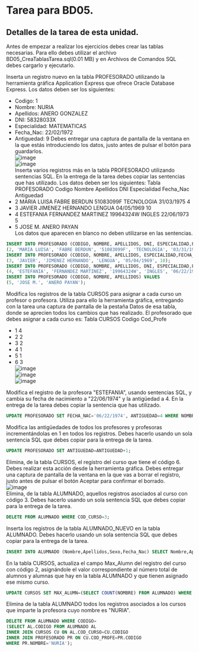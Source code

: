 # Tarea para BD05.
## Detalles de la tarea de esta unidad.

Antes de empezar a realizar los ejercicios debes crear las tablas necesarias. Para ello debes utilizar el archivo BD05_CreaTablasTarea.sql(0.01 MB) y en Archivos de Comandos SQL debes cargarlo y ejecutarlo.

Inserta un registro nuevo en la tabla PROFESORADO utilizando la herramienta gráfica Application Express que ofrece Oracle Database Express. Los datos deben ser los siguientes: 
* Codigo: 1
* Nombre: NURIA
* Apellidos: ANERO GONZALEZ
* DNI: 58328033X
* Especialidad: MATEMATICAS
* Fecha_Nac: 22/02/1972
* Antiguedad: 9
Debes entregar una captura de pantalla de la ventana en la que estás introduciendo los datos, justo antes de pulsar el botón para guardarlos.  
![image](https://user-images.githubusercontent.com/44543081/54458549-8bd7fb00-4764-11e9-92a1-74f2bac46ed9.png)  
![image](https://user-images.githubusercontent.com/44543081/54458641-c5106b00-4764-11e9-8899-432fdfe75a16.png)  
Inserta varios registros más en la tabla PROFESORADO utilizando sentencias SQL. En la entrega de la tarea debes copiar las sentencias que has utilizado. Los datos deben ser los siguientes: 
Tabla PROFESORADO
Codigo	Nombre	Apellidos	DNI	Especialidad	Fecha_Nac	Antiguedad
* 2	MARIA LUISA	FABRE BERDUN	51083099F	TECNOLOGIA	31/03/1975	4
* 3	JAVIER	JIMENEZ HERNANDO		LENGUA	04/05/1969	10
* 4	ESTEFANIA	FERNANDEZ MARTINEZ	19964324W	INGLES	22/06/1973	5
* 5	JOSE M.	ANERO PAYAN				
Los datos que aparecen en blanco no deben utilizarse en las sentencias.
```SQL
INSERT INTO PROFESORADO (CODIGO, NOMBRE, APELLIDOS, DNI, ESPECIALIDAD,FECHA_NAC, ANTIGUEDAD) VALUES 
(2, 'MARIA LUISA', 'FABRE BERDUN', '51083099F', 'TECNOLOGIA', '03/31/1975', 4);
INSERT INTO PROFESORADO (CODIGO, NOMBRE, APELLIDOS, ESPECIALIDAD,FECHA_NAC, ANTIGUEDAD) VALUES 
(3, 'JAVIER', 'JIMENEZ HERNANDO', 'LENGUA', '05/04/1969', 10);
INSERT INTO PROFESORADO (CODIGO, NOMBRE, APELLIDOS, DNI, ESPECIALIDAD,FECHA_NAC, ANTIGUEDAD) VALUES 
(4, 'ESTEFANIA', 'FERNANDEZ MARTINEZ', '19964324W', 'INGLES', '06/22/1973', 5);
INSERT INTO PROFESORADO (CODIGO, NOMBRE, APELLIDOS) VALUES 
(5, 'JOSE M.', 'ANERO PAYAN');
```
Modifica los registros de la tabla CURSOS para asignar a cada curso un profesor o profesora. Utiliza para ello la herramienta gráfica, entregando con la tarea una captura de pantalla de la pestaña Datos de esa tabla, donde se aprecien todos los cambios que has realizado. El profesorado que debes asignar a cada curso es: 
Tabla CURSOS
Codigo	Cod_Profe
* 1	4
* 2	2
* 3	2
* 4	1
* 5	1
* 6	3  
![image](https://user-images.githubusercontent.com/44543081/54458685-e5402a00-4764-11e9-90a3-930dd98f10d1.png)  
![image](https://user-images.githubusercontent.com/44543081/54458713-f25d1900-4764-11e9-9153-fab147c2c684.png)  
![image](https://user-images.githubusercontent.com/44543081/54458741-03a62580-4765-11e9-92b4-f5e77706c85b.png)  

Modifica el registro de la profesora "ESTEFANIA", usando sentencias SQL, y cambia su fecha de nacimiento a "22/06/1974" y la antigüedad a 4. En la entrega de la tarea debes copiar la sentencia que has utilizado.
```SQL
UPDATE PROFESORADO SET FECHA_NAC='06/22/1974', ANTIGUEDAD=4 WHERE NOMBRE ='ESTEFANIA';
```
Modifica las antigüedades de todos los profesores y profesoras incrementándolas en 1 en todos los registros. Debes hacerlo usando un sola sentencia SQL que debes copiar para la entrega de la tarea.
```SQL
UPDATE PROFESORADO SET ANTIGUEDAD=ANTIGUEDAD+1;
```
Elimina, de la tabla CURSOS, el registro del curso que tiene el código 6. Debes realizar esta acción desde la herramienta gráfica. Debes entregar una captura de pantalla de la ventana en la que vas a borrar el registro, justo antes de pulsar el botón Aceptar para confirmar el borrado.  
![image](https://user-images.githubusercontent.com/44543081/54458828-394b0e80-4765-11e9-884d-3c0ad18a1bb7.png)  
Elimina, de la tabla ALUMNADO, aquellos registros asociados al curso con código 3. Debes hacerlo usando un sola sentencia SQL que debes copiar para la entrega de la tarea.
```SQL
DELETE FROM ALUMNADO WHERE COD_CURSO=3;
```
Inserta los registros de la tabla ALUMNADO_NUEVO en la tabla ALUMNADO. Debes hacerlo usando un sola sentencia SQL que debes copiar para la entrega de la tarea.
```SQL
INSERT INTO ALUMNADO (Nombre,Apellidos,Sexo,Fecha_Nac) SELECT Nombre,Apellidos,Sexo,Fecha_Nac FROM ALUMNADO_NUEVO;
```
En la tabla CURSOS, actualiza el campo Max_Alumn del registro del curso con código 2, asignándole el valor correspondiente al número total de alumnos y alumnas que hay en la tabla ALUMNADO y que tienen asignado ese mismo curso.
```SQL
UPDATE CURSOS SET MAX_ALUMN=(SELECT COUNT(NOMBRE) FROM ALUMNADO) WHERE CODIGO=2;
```
Elimina de la tabla ALUMNADO todos los registros asociados a los cursos que imparte la profesora cuyo nombre es "NURIA".
```SQL
DELETE FROM ALUMNADO WHERE CODIGO=
(SELECT AL.CODIGO FROM ALUMNADO AL 
INNER JOIN CURSOS CU ON AL.COD_CURSO=CU.CODIGO 
INNER JOIN PROFESORADO PR ON CU.COD_PROFE=PR.CODIGO 
WHERE PR.NOMBRE='NURIA');
```
